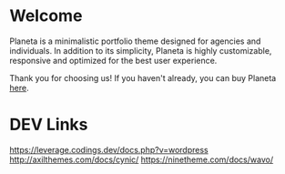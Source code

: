 # Welcome

Planeta is a minimalistic portfolio theme designed for agencies and
individuals. In addition to its simplicity, Planeta is highly customizable,
responsive and optimized for the best user experience.

Thank you for choosing us! If you haven't already, you can buy Planeta
[here](http://example.org).

# DEV Links
https://leverage.codings.dev/docs.php?v=wordpress
http://axilthemes.com/docs/cynic/
https://ninetheme.com/docs/wavo/
